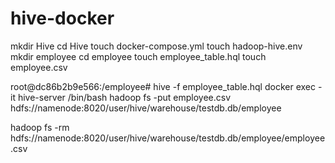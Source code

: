 # hive-docker

mkdir Hive
cd Hive
touch docker-compose.yml
touch hadoop-hive.env
mkdir employee
cd employee
touch employee_table.hql
touch employee.csv


root@dc86b2b9e566:/employee# hive -f employee_table.hql
docker exec -it hive-server /bin/bash
hadoop fs -put employee.csv hdfs://namenode:8020/user/hive/warehouse/testdb.db/employee

hadoop fs -rm  hdfs://namenode:8020/user/hive/warehouse/testdb.db/employee/employee.csv
